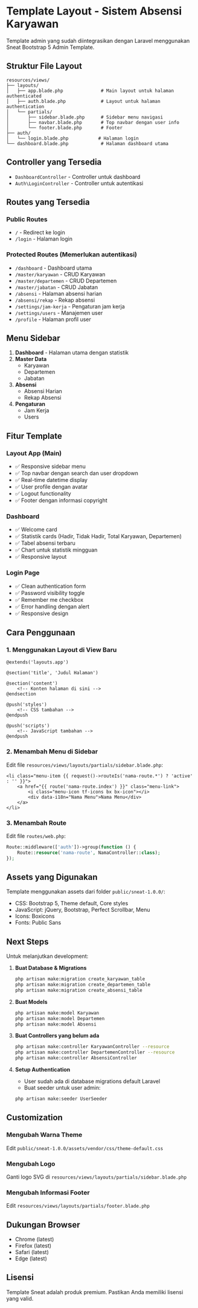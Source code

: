 # Template Layout - Sistem Absensi Karyawan

Template admin yang sudah diintegrasikan dengan Laravel menggunakan Sneat Bootstrap 5 Admin Template.

## Struktur File Layout

```
resources/views/
├── layouts/
│   ├── app.blade.php              # Main layout untuk halaman authenticated
│   ├── auth.blade.php             # Layout untuk halaman authentication
│   └── partials/
│       ├── sidebar.blade.php      # Sidebar menu navigasi
│       ├── navbar.blade.php       # Top navbar dengan user info
│       └── footer.blade.php       # Footer
├── auth/
│   └── login.blade.php           # Halaman login
└── dashboard.blade.php            # Halaman dashboard utama
```

## Controller yang Tersedia

-   `DashboardController` - Controller untuk dashboard
-   `Auth\LoginController` - Controller untuk autentikasi

## Routes yang Tersedia

### Public Routes

-   `/` - Redirect ke login
-   `/login` - Halaman login

### Protected Routes (Memerlukan autentikasi)

-   `/dashboard` - Dashboard utama
-   `/master/karyawan` - CRUD Karyawan
-   `/master/departemen` - CRUD Departemen
-   `/master/jabatan` - CRUD Jabatan
-   `/absensi` - Halaman absensi harian
-   `/absensi/rekap` - Rekap absensi
-   `/settings/jam-kerja` - Pengaturan jam kerja
-   `/settings/users` - Manajemen user
-   `/profile` - Halaman profil user

## Menu Sidebar

1. **Dashboard** - Halaman utama dengan statistik
2. **Master Data**
    - Karyawan
    - Departemen
    - Jabatan
3. **Absensi**
    - Absensi Harian
    - Rekap Absensi
4. **Pengaturan**
    - Jam Kerja
    - Users

## Fitur Template

### Layout App (Main)

-   ✅ Responsive sidebar menu
-   ✅ Top navbar dengan search dan user dropdown
-   ✅ Real-time datetime display
-   ✅ User profile dengan avatar
-   ✅ Logout functionality
-   ✅ Footer dengan informasi copyright

### Dashboard

-   ✅ Welcome card
-   ✅ Statistik cards (Hadir, Tidak Hadir, Total Karyawan, Departemen)
-   ✅ Tabel absensi terbaru
-   ✅ Chart untuk statistik mingguan
-   ✅ Responsive layout

### Login Page

-   ✅ Clean authentication form
-   ✅ Password visibility toggle
-   ✅ Remember me checkbox
-   ✅ Error handling dengan alert
-   ✅ Responsive design

## Cara Penggunaan

### 1. Menggunakan Layout di View Baru

```blade
@extends('layouts.app')

@section('title', 'Judul Halaman')

@section('content')
    <!-- Konten halaman di sini -->
@endsection

@push('styles')
    <!-- CSS tambahan -->
@endpush

@push('scripts')
    <!-- JavaScript tambahan -->
@endpush
```

### 2. Menambah Menu di Sidebar

Edit file `resources/views/layouts/partials/sidebar.blade.php`:

```blade
<li class="menu-item {{ request()->routeIs('nama-route.*') ? 'active' : '' }}">
    <a href="{{ route('nama-route.index') }}" class="menu-link">
        <i class="menu-icon tf-icons bx bx-icon"></i>
        <div data-i18n="Nama Menu">Nama Menu</div>
    </a>
</li>
```

### 3. Menambah Route

Edit file `routes/web.php`:

```php
Route::middleware(['auth'])->group(function () {
    Route::resource('nama-route', NamaController::class);
});
```

## Assets yang Digunakan

Template menggunakan assets dari folder `public/sneat-1.0.0/`:

-   CSS: Bootstrap 5, Theme default, Core styles
-   JavaScript: jQuery, Bootstrap, Perfect Scrollbar, Menu
-   Icons: Boxicons
-   Fonts: Public Sans

## Next Steps

Untuk melanjutkan development:

1. **Buat Database & Migrations**

    ```bash
    php artisan make:migration create_karyawan_table
    php artisan make:migration create_departemen_table
    php artisan make:migration create_absensi_table
    ```

2. **Buat Models**

    ```bash
    php artisan make:model Karyawan
    php artisan make:model Departemen
    php artisan make:model Absensi
    ```

3. **Buat Controllers yang belum ada**

    ```bash
    php artisan make:controller KaryawanController --resource
    php artisan make:controller DepartemenController --resource
    php artisan make:controller AbsensiController
    ```

4. **Setup Authentication**
    - User sudah ada di database migrations default Laravel
    - Buat seeder untuk user admin:
    ```bash
    php artisan make:seeder UserSeeder
    ```

## Customization

### Mengubah Warna Theme

Edit `public/sneat-1.0.0/assets/vendor/css/theme-default.css`

### Mengubah Logo

Ganti logo SVG di `resources/views/layouts/partials/sidebar.blade.php`

### Mengubah Informasi Footer

Edit `resources/views/layouts/partials/footer.blade.php`

## Dukungan Browser

-   Chrome (latest)
-   Firefox (latest)
-   Safari (latest)
-   Edge (latest)

## Lisensi

Template Sneat adalah produk premium. Pastikan Anda memiliki lisensi yang valid.
